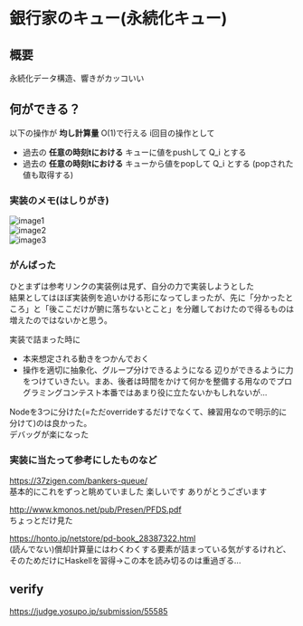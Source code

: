# 銀行家のキュー(永続化キュー)

## 概要

永続化データ構造、響きがカッコいい

## 何ができる？

以下の操作が **均し計算量** O(1)で行える
i回目の操作として
- 過去の **任意の時刻tにおける** キューに値をpushして Q_i とする
- 過去の **任意の時刻tにおける** キューから値をpopして Q_i とする (popされた値も取得する)

### 実装のメモ(はしりがき)

![image1](https://user-images.githubusercontent.com/37926549/128643110-0b669b0d-fc9b-4ccd-b99c-63f25a323230.jpeg)  
![image2](https://user-images.githubusercontent.com/37926549/128643112-3f8cc509-4f28-4c9a-b8a4-919829ca9e32.jpeg)  
![image3](https://user-images.githubusercontent.com/37926549/128643114-da22f2b7-16ef-4f3d-8262-51284246269b.jpeg)  


### がんばった
ひとまずは参考リンクの実装例は見ず、自分の力で実装しようとした  
結果としてはほぼ実装例を追いかける形になってしまったが、先に「分かったところ」と「後ここだけが腑に落ちないとこと」を分離しておけたので得るものは増えたのではないかと思う。  

実装で詰まった時に
- 本来想定される動きをつかんでおく
- 操作を適切に抽象化、グループ分けできるようになる
辺りができるように力をつけていきたい。まあ、後者は時間をかけて何かを整備する用なのでプログラミングコンテスト本番ではあまり役に立たないかもしれないが...

Nodeを3つに分けた(=ただoverrideするだけでなくて、練習用なので明示的に分けて)のは良かった。  
デバッグが楽になった

### 実装に当たって参考にしたものなど
https://37zigen.com/bankers-queue/  
基本的にこれをずっと眺めていました 楽しいです ありがとうございます

http://www.kmonos.net/pub/Presen/PFDS.pdf  
ちょっとだけ見た
 
https://honto.jp/netstore/pd-book_28387322.html  
(読んでない)償却計算量にはわくわくする要素が詰まっている気がするけれど、そのためだけにHaskellを習得→この本を読み切るのは重過ぎる...

## verify 
https://judge.yosupo.jp/submission/55585

